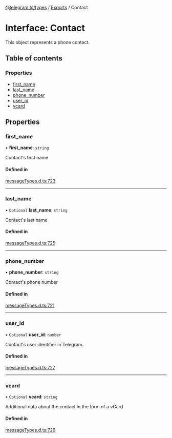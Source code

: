 [@telegram.ts/types](../README.md) / [Exports](../modules.md) / Contact

# Interface: Contact

This object represents a phone contact.

## Table of contents

### Properties

- [first\_name](Contact.md#first_name)
- [last\_name](Contact.md#last_name)
- [phone\_number](Contact.md#phone_number)
- [user\_id](Contact.md#user_id)
- [vcard](Contact.md#vcard)

## Properties

### first\_name

• **first\_name**: `string`

Contact's first name

#### Defined in

[messageTypes.d.ts:723](https://github.com/telegramsjs/types/blob/d08200f/src/messageTypes.d.ts#L723)

___

### last\_name

• `Optional` **last\_name**: `string`

Contact's last name

#### Defined in

[messageTypes.d.ts:725](https://github.com/telegramsjs/types/blob/d08200f/src/messageTypes.d.ts#L725)

___

### phone\_number

• **phone\_number**: `string`

Contact's phone number

#### Defined in

[messageTypes.d.ts:721](https://github.com/telegramsjs/types/blob/d08200f/src/messageTypes.d.ts#L721)

___

### user\_id

• `Optional` **user\_id**: `number`

Contact's user identifier in Telegram.

#### Defined in

[messageTypes.d.ts:727](https://github.com/telegramsjs/types/blob/d08200f/src/messageTypes.d.ts#L727)

___

### vcard

• `Optional` **vcard**: `string`

Additional data about the contact in the form of a vCard

#### Defined in

[messageTypes.d.ts:729](https://github.com/telegramsjs/types/blob/d08200f/src/messageTypes.d.ts#L729)
